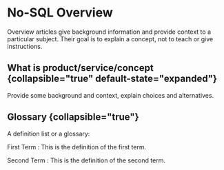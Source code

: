 # No-SQL Overview

Overview articles give background information and provide context to a particular subject.
Their goal is to explain a concept, not to teach or give instructions.

## What is product/service/concept {collapsible="true" default-state="expanded"}

Provide some background and context, explain choices and alternatives.

## Glossary {collapsible="true"}

A definition list or a glossary:

First Term
: This is the definition of the first term.

Second Term
: This is the definition of the second term.
